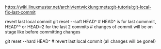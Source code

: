 https://wiki.linuxmuster.net/archiv/entwicklung:meta:git-tutorial:git-local-fix-last-commit

revert last local commit
git reset --soft HEAD^		# HEAD^ is for last commmit, HEAD^^ or HEAD~2 for the last 2 commits
				# changes of commit will be on stage like before committing changes

git reset --hard HEAD^		# revert last local commit (all changes will be gone!)


